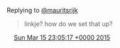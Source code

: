 Replying to [@mauritsrijk](https://twitter.com/mauritsrijk/status/577122101766807552)

> linkje? how do we set that up?

<img src="../../media/tweet.ico" width="12" /> [Sun Mar 15 23:05:17 +0000 2015](https://twitter.com/DromerDenker/status/577244204797206529)